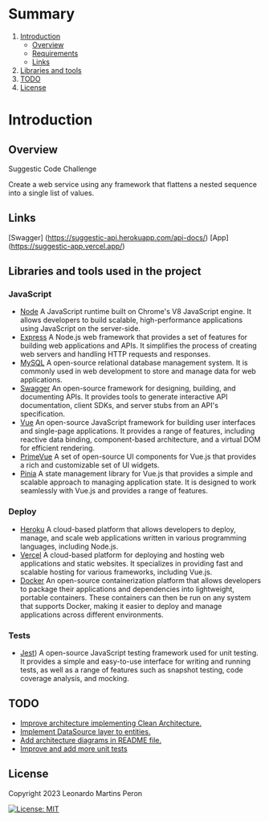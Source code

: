 
# Summary
1. [Introduction](#introduction)
   * [Overview](#overview)
   * [Requirements](#requirements)
   * [Links](#links)
2.  [Libraries and tools](#tools)
3. [TODO](#todo)  
4. [License](#license)


<a name="introduction" />

# Introduction

<a name="overview" />

## Overview

Suggestic Code Challenge

Create a web service using any framework that flattens a nested sequence into a single list of values.
 
<a name="links" />

## Links

[Swagger] (https://suggestic-api.herokuapp.com/api-docs/)
[App] (https://suggestic-app.vercel.app/)

## Libraries and tools used in the project

<a name="tools" />

### JavaScript

* [Node](https://nodejs.org/en)
A JavaScript runtime built on Chrome's V8 JavaScript engine. It allows developers to build scalable, high-performance applications using JavaScript on the server-side.
* [Express](https://expressjs.com/)
A Node.js web framework that provides a set of features for building web applications and APIs. It simplifies the process of creating web servers and handling HTTP requests and responses.
* [MySQL](https://developer.chrome.com/multidevice/android/customtabs)
A open-source relational database management system. It is commonly used in web development to store and manage data for web applications.
* [Swagger](https://developer.chrome.com/multidevice/android/customtabs)
An open-source framework for designing, building, and documenting APIs. It provides tools to generate interactive API documentation, client SDKs, and server stubs from an API's specification.
* [Vue](https://vuejs.org/)
An open-source JavaScript framework for building user interfaces and single-page applications. It provides a range of features, including reactive data binding, component-based architecture, and a virtual DOM for efficient rendering.
* [PrimeVue](https://primevue.org/)
A set of open-source UI components for Vue.js that provides a rich and customizable set of UI widgets.
* [Pinia](https://pinia.vuejs.org/)
A state management library for Vue.js that provides a simple and scalable approach to managing application state. It is designed to work seamlessly with Vue.js and provides a range of features.

### Deploy

* [Heroku](https://www.heroku.com/)
A cloud-based platform that allows developers to deploy, manage, and scale web applications written in various programming languages, including Node.js.
* [Vercel](https://vercel.com/)
A cloud-based platform for deploying and hosting web applications and static websites. It specializes in providing fast and scalable hosting for various frameworks, including Vue.js.
* [Docker](https://www.docker.com/)
An open-source containerization platform that allows developers to package their applications and dependencies into lightweight, portable containers. These containers can then be run on any system that supports Docker, making it easier to deploy and manage applications across different environments.
### Tests
* [Jest](https://jestjs.io/))
A open-source JavaScript testing framework used for unit testing. It provides a simple and easy-to-use interface for writing and running tests, as well as a range of features such as snapshot testing, code coverage analysis, and mocking.

## TODO

* [Improve architecture implementing Clean Architecture.](#)
* [Implement DataSource layer to entities.](#)
* [Add architecture diagrams in README file.](#)
* [Improve and add more unit tests](#)


<a name="license" />

## License
Copyright 2023 Leonardo Martins Peron

[![License: MIT](https://img.shields.io/badge/License-MIT-yellow.svg)](https://opensource.org/licenses/MIT)
